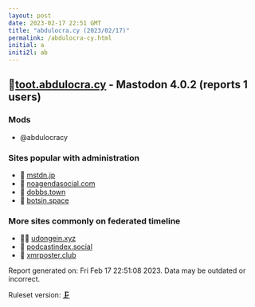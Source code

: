 ```yaml
---
layout: post
date: 2023-02-17 22:51 GMT
title: "abdulocra.cy (2023/02/17)"
permalink: /abdulocra-cy.html
initial: a
initi2l: ab
---
```


## 💉[toot.abdulocra.cy](https://toot.abdulocra.cy) - Mastodon 4.0.2 (reports 1 users)

### Mods
 * @abdulocracy

### Sites popular with administration

* 🧸 [mstdn.jp](/mstdn-jp.html)
* 💉 [noagendasocial.com](/noagendasocial-com.html)
* 💉 [dobbs.town](/dobbs-town.html)
* 🐘 [botsin.space](/botsin-space.html)

### More sites commonly on federated timeline

* 🦝🧸 [udongein.xyz](/udongein-xyz.html)
* 💉 [podcastindex.social](/podcastindex-social.html)
* 🦝 [xmrposter.club](/xmrposter-club.html)

Report generated on: Fri Feb 17 22:51:08 2023. Data may be outdated or incorrect.

Ruleset version: [🗜](/version-clamp)
